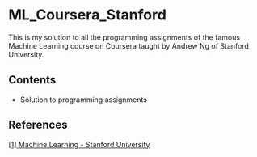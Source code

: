 # ML_Coursera_Stanford
This is my solution to all the programming assignments of the famous Machine Learning course on Coursera taught by Andrew Ng of Stanford University.

## Contents
* Solution to programming assignments

## References
[[1] Machine Learning - Stanford University](https://www.coursera.org/learn/machine-learning)
